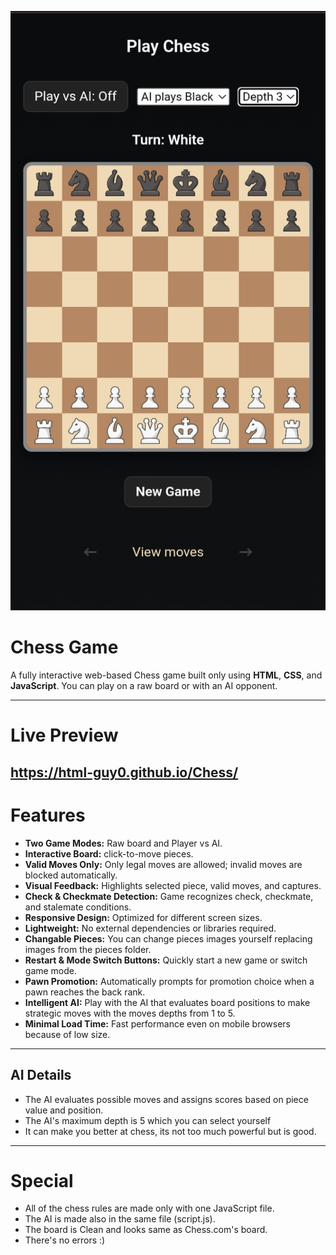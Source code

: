 ![ ](example.png)
# Chess Game

A fully interactive web-based Chess game built only using **HTML**, **CSS**, and **JavaScript**. You can play on a raw board or with an AI opponent.

---
# Live Preview
https://html-guy0.github.io/Chess/
---

# Features

- **Two Game Modes:** Raw board and Player vs AI.
- **Interactive Board:** click-to-move pieces.
- **Valid Moves Only:** Only legal moves are allowed; invalid moves are blocked automatically.
- **Visual Feedback:** Highlights selected piece, valid moves, and captures.
- **Check & Checkmate Detection:** Game recognizes check, checkmate, and stalemate conditions.
- **Responsive Design:** Optimized for different screen sizes.
- **Lightweight:** No external dependencies or libraries required.
- **Changable Pieces:** You can change pieces images yourself replacing images from the pieces folder.
- **Restart & Mode Switch Buttons:** Quickly start a new game or switch game mode.
- **Pawn Promotion:** Automatically prompts for promotion choice when a pawn reaches the back rank.
- **Intelligent AI:** Play with the AI  that evaluates board positions to make strategic moves with the moves depths from 1 to 5.
- **Minimal Load Time:** Fast performance even on mobile browsers because of low size.

---


## AI Details

- The AI evaluates possible moves and assigns scores based on piece value and position.
- The AI's maximum depth is 5 which you can select yourself
- It can make you better at chess, its not too much powerful but is good.

---

# Special
- All of the chess rules are made only with one JavaScript file.
- The AI is made also in the same file (script.js).
- The board is Clean and looks same as Chess.com's board.
- There's no errors :)
